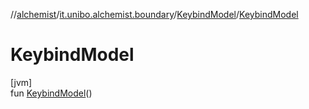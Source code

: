 //[alchemist](../../../index.md)/[it.unibo.alchemist.boundary](../index.md)/[KeybindModel](index.md)/[KeybindModel](-keybind-model.md)

# KeybindModel

[jvm]\
fun [KeybindModel](-keybind-model.md)()
